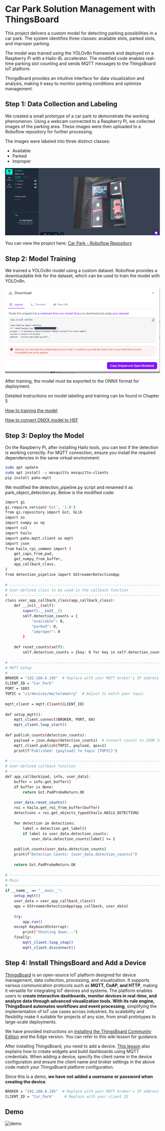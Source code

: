 # Car Park Solution Management with ThingsBoard

This project delivers a custom model for detecting parking possibilities in a car park. The system identifies three classes: available slots, parked slots, and improper parking.

The model was trained using the YOLOv8n framework and deployed on a Raspberry Pi with a Hailo-8L accelerator. The modified code enables real-time parking slot counting and sends MQTT messages to the ThingsBoard IoT platform.

ThingsBoard provides an intuitive interface for data visualization and analysis, making it easy to monitor parking conditions and optimize management.

## Step 1: Data Collection and Labeling

We created a small prototype of a car park to demonstrate the working phenomenon. Using a webcam connected to a Raspberry Pi, we collected images of the parking area. These images were then uploaded to a Roboflow repository for further processing.

The images were labeled into three distinct classes:

- Available
- Parked
- Improper



![license](../../pictures/Chapter6/labeling.PNG)

You can view the project here: [Car Park - Roboflow Repository](https://app.roboflow.com/kasun-thushara-fxbng/car-park-cq0uw/1)

## Step 2: Model Training

We trained a YOLOv8n model using a custom dataset. Roboflow provides a downloadable link for the dataset, which can be used to train the model with YOLOv8n.

![license](../../pictures/Chapter6/roboflowapi.PNG)

 After training, the model must be exported to the ONNX format for deployment.

Detailed instructions on model labeling and training can be found in Chapter 5

[How to training the model](https://seeed-projects.github.io/Tutorial-of-AI-Kit-with-Raspberry-Pi-From-Zero-to-Hero/docs/Chapter_5-Custom_Model_Development_and_Deployment/Training_Your_Model)

[How to convert ONXX model to HEF](https://seeed-projects.github.io/Tutorial-of-AI-Kit-with-Raspberry-Pi-From-Zero-to-Hero/docs/Chapter_5-Custom_Model_Development_and_Deployment/Convert_Your_Model)

## Step 3: Deploy the Model

On the Raspberry Pi, after installing Hailo tools, you can test if the detection is working correctly. For MQTT connection, ensure you install the required dependencies in the same virtual environment:

```bash
sudo apt update
sudo apt install -y mosquitto mosquitto-clients
pip install paho-mqtt
```
We modified the detection_pipeline.py script and renamed it as park_object_detection.py. Below is the modified code:

```bash
import gi
gi.require_version('Gst', '1.0')
from gi.repository import Gst, GLib
import os
import numpy as np
import cv2
import hailo
import paho.mqtt.client as mqtt
import json
from hailo_rpi_common import (
    get_caps_from_pad,
    get_numpy_from_buffer,
    app_callback_class,
)
from detection_pipeline import GStreamerDetectionApp

# -----------------------------------------------------------------------------------------------
# User-defined class to be used in the callback function
# -----------------------------------------------------------------------------------------------
class user_app_callback_class(app_callback_class):
    def __init__(self):
        super().__init__()
        self.detection_counts = {
            "available": 0,
            "parked": 0,
            "improper": 0
        }

    def reset_counts(self):
        self.detection_counts = {key: 0 for key in self.detection_counts}

# -----------------------------------------------------------------------------------------------
# MQTT Setup
# -----------------------------------------------------------------------------------------------
BROKER = "192.168.8.195"  # Replace with your MQTT broker's IP address
CLIENT_ID = "Car_Park"
PORT = 1883
TOPIC = "v1/devices/me/telemetry"  # Adjust to match your topic

mqtt_client = mqtt.Client(CLIENT_ID)

def setup_mqtt():
    mqtt_client.connect(BROKER, PORT, 60)
    mqtt_client.loop_start()

def publish_counts(detection_counts):
    payload = json.dumps(detection_counts)  # Convert counts to JSON format
    mqtt_client.publish(TOPIC, payload, qos=1)
    print(f"Published: {payload} to topic {TOPIC}")

# -----------------------------------------------------------------------------------------------
# User-defined callback function
# -----------------------------------------------------------------------------------------------
def app_callback(pad, info, user_data):
    buffer = info.get_buffer()
    if buffer is None:
        return Gst.PadProbeReturn.OK

    user_data.reset_counts()
    roi = hailo.get_roi_from_buffer(buffer)
    detections = roi.get_objects_typed(hailo.HAILO_DETECTION)

    for detection in detections:
        label = detection.get_label()
        if label in user_data.detection_counts:
            user_data.detection_counts[label] += 1

    publish_counts(user_data.detection_counts)
    print(f"Detection Counts: {user_data.detection_counts}")

    return Gst.PadProbeReturn.OK

# -----------------------------------------------------------------------------------------------
# Main
# -----------------------------------------------------------------------------------------------
if __name__ == "__main__":
    setup_mqtt()
    user_data = user_app_callback_class()
    app = GStreamerDetectionApp(app_callback, user_data)

    try:
        app.run()
    except KeyboardInterrupt:
        print("Shutting down...")
    finally:
        mqtt_client.loop_stop()
        mqtt_client.disconnect()

```

## Step 4: Install ThingsBoard and Add a Device

[ThingsBoard](https://thingsboard.io/) is an open-source IoT platform designed for device management, data collection, processing, and visualization. It supports various communication protocols such as **MQTT, CoAP, and HTTP**, making it versatile for integrating IoT devices and systems. The platform enables users to **create interactive dashboards, monitor devices in real-time, and analyze data through advanced visualization tools. With its rule engine, ThingsBoard automates workflows and event processing**, simplifying the implementation of IoT use cases across industries. Its scalability and flexibility make it suitable for projects of any size, from small prototypes to large-scale deployments.

We have provided instructions on [installing the ThingsBoard Community Edition](https://wiki.seeedstudio.com/recomputer_r1000_thingsboard_ce/) and the Edge version. You can refer to this wiki lesson for guidance.

After installing ThingsBoard, you need to add a device. [This lesson](https://wiki.seeedstudio.com/recomputer_r1000_thingsboard_dashboard/) also explains how to create widgets and build dashboards using MQTT credentials. When adding a device, specify the client name in the device configuration and ensure the client name and broker settings in the above code match your ThingsBoard platform configuration.

Since this is a demo, **we have not added a username or password when creating the device**.

```bash
BROKER = "192.168.8.195"  # Replace with your MQTT broker's IP address
CLIENT_ID = "Car_Park"     # Replace with your client ID
```

## Demo 

![demo](../../pictures/Chapter6/demo-thingsboard.gif)


